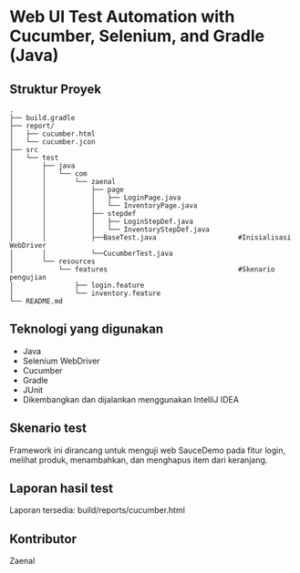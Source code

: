 # Web UI Test Automation with Cucumber, Selenium, and Gradle (Java)

## Struktur Proyek
```
.
├── build.gradle
├── report/
│   ├── cucumber.html
│   └── cucumber.jcon
├── src
│   └── test
│       ├── java
│       │   └── com
│       │       └── zaenal
│       │           ├── page
│       │           │   ├── LoginPage.java
│       │           │   └── InventoryPage.java
│       │           ├── stepdef
│       │           │   ├── LoginStepDef.java
│       │           │   └── InventoryStepDef.java 
│       │           ├──BaseTest.java                    #Inisialisasi WebDriver
│       │           └──CucumberTest.java
│       └── resources
│           └── features                                #Skenario pengujian
│               ├── login.feature
│               └── inventory.feature
└── README.md
```
## Teknologi yang digunakan
* Java
* Selenium WebDriver
* Cucumber
* Gradle
* JUnit
* Dikembangkan dan dijalankan menggunakan IntelliJ IDEA

## Skenario test
Framework ini dirancang untuk menguji web SauceDemo pada
fitur login, melihat produk, menambahkan, dan menghapus item dari keranjang.

## Laporan hasil test
Laporan tersedia: 
build/reports/cucumber.html

## Kontributor
Zaenal 